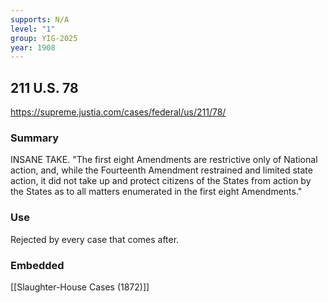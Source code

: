 ```yaml
---
supports: N/A
level: "1"
group: YIG-2025
year: 1908
---
```

## 211 U.S. 78

https://supreme.justia.com/cases/federal/us/211/78/

### Summary

INSANE TAKE.
"The first eight Amendments are restrictive only of National action, and, while the Fourteenth Amendment restrained and limited state action, it did not take up and protect citizens of the States from action by the States as to all matters enumerated in the first eight Amendments."
### Use

Rejected by every case that comes after.

### Embedded

[[Slaughter-House Cases (1872)]]